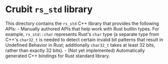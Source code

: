 # Crubit `rs_std` library

This directory contains the `rs_std` C++ library that provides the following
APIs: - Manually authored APIs that help work with Rust builtin types. For
example, `rs_std::char` represents Rust's `char` type (a separate type from
C++'s `char32_t` is needed to detect certain invalid bit patterns that result in
Undefined Behavior in Rust; additionally `char32_t` takes at least 32 bits,
rather than exactly 32 bits). - (Not yet implemented) Automatically generated
C++ bindings for Rust standard library.

